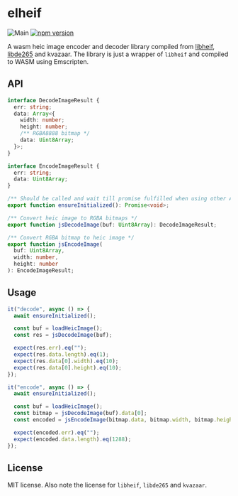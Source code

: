 # elheif

![Main](https://github.com/hpp2334/elheif/actions/workflows/main.yml/badge.svg)
[![npm version](https://badge.fury.io/js/elheif.svg)](https://badge.fury.io/js/elheif)

A wasm heic image encoder and decoder library compiled from [libheif](https://github.com/strukturag/libheif), [libde265](https://github.com/strukturag/libde265) and kvazaar. The library is just a wrapper of `libheif` and compiled to WASM using Emscripten.

## API

```ts
interface DecodeImageResult {
  err: string;
  data: Array<{
    width: number;
    height: number;
    /** RGBA8888 bitmap */
    data: Uint8Array;
  }>;
}

interface EncodeImageResult {
  err: string;
  data: Uint8Array;
}

/** Should be called and wait till promise fulfilled when using other APIs */
export function ensureInitialized(): Promise<void>;

/** Convert heic image to RGBA bitmaps */
export function jsDecodeImage(buf: Uint8Array): DecodeImageResult;

/** Convert RGBA bitmap to heic image */
export function jsEncodeImage(
  buf: Uint8Array,
  width: number,
  height: number
): EncodeImageResult;
```

## Usage

```ts
it("decode", async () => {
  await ensureInitialized();

  const buf = loadHeicImage();
  const res = jsDecodeImage(buf);

  expect(res.err).eq("");
  expect(res.data.length).eq(1);
  expect(res.data[0].width).eq(10);
  expect(res.data[0].height).eq(10);
});

it("encode", async () => {
  await ensureInitialized();

  const buf = loadHeicImage();
  const bitmap = jsDecodeImage(buf).data[0];
  const encoded = jsEncodeImage(bitmap.data, bitmap.width, bitmap.height);

  expect(encoded.err).eq("");
  expect(encoded.data.length).eq(1288);
});
```

## License

MIT license. Also note the license for `libheif`, `libde265` and `kvazaar`.
